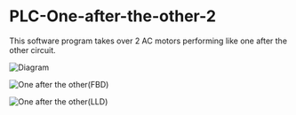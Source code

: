 # PLC-One-after-the-other-2
This software program takes over 2 AC motors performing like one after the other circuit.

![Diagram](https://user-images.githubusercontent.com/41565191/57569995-6983f600-7412-11e9-8720-b34a467b9161.PNG)

![One after the other(FBD)](https://user-images.githubusercontent.com/41565191/57569994-6983f600-7412-11e9-853b-61ebadf01303.jpg)

![One after the other(LLD)](https://user-images.githubusercontent.com/41565191/57569993-6983f600-7412-11e9-80e5-0708fc62a349.jpg)

